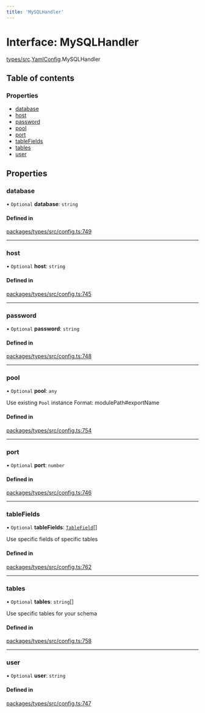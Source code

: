 ```yaml
---
title: 'MySQLHandler'
---
```


# Interface: MySQLHandler

[types/src](../modules/types_src).[YamlConfig](../modules/types_src.YamlConfig).MySQLHandler

## Table of contents

### Properties

- [database](types_src.YamlConfig.MySQLHandler#database)
- [host](types_src.YamlConfig.MySQLHandler#host)
- [password](types_src.YamlConfig.MySQLHandler#password)
- [pool](types_src.YamlConfig.MySQLHandler#pool)
- [port](types_src.YamlConfig.MySQLHandler#port)
- [tableFields](types_src.YamlConfig.MySQLHandler#tablefields)
- [tables](types_src.YamlConfig.MySQLHandler#tables)
- [user](types_src.YamlConfig.MySQLHandler#user)

## Properties

### database

• `Optional` **database**: `string`

#### Defined in

[packages/types/src/config.ts:749](https://github.com/Urigo/graphql-mesh/blob/master/packages/types/src/config.ts#L749)

___

### host

• `Optional` **host**: `string`

#### Defined in

[packages/types/src/config.ts:745](https://github.com/Urigo/graphql-mesh/blob/master/packages/types/src/config.ts#L745)

___

### password

• `Optional` **password**: `string`

#### Defined in

[packages/types/src/config.ts:748](https://github.com/Urigo/graphql-mesh/blob/master/packages/types/src/config.ts#L748)

___

### pool

• `Optional` **pool**: `any`

Use existing `Pool` instance
Format: modulePath#exportName

#### Defined in

[packages/types/src/config.ts:754](https://github.com/Urigo/graphql-mesh/blob/master/packages/types/src/config.ts#L754)

___

### port

• `Optional` **port**: `number`

#### Defined in

[packages/types/src/config.ts:746](https://github.com/Urigo/graphql-mesh/blob/master/packages/types/src/config.ts#L746)

___

### tableFields

• `Optional` **tableFields**: [`TableField`](types_src.YamlConfig.TableField)[]

Use specific fields of specific tables

#### Defined in

[packages/types/src/config.ts:762](https://github.com/Urigo/graphql-mesh/blob/master/packages/types/src/config.ts#L762)

___

### tables

• `Optional` **tables**: `string`[]

Use specific tables for your schema

#### Defined in

[packages/types/src/config.ts:758](https://github.com/Urigo/graphql-mesh/blob/master/packages/types/src/config.ts#L758)

___

### user

• `Optional` **user**: `string`

#### Defined in

[packages/types/src/config.ts:747](https://github.com/Urigo/graphql-mesh/blob/master/packages/types/src/config.ts#L747)
